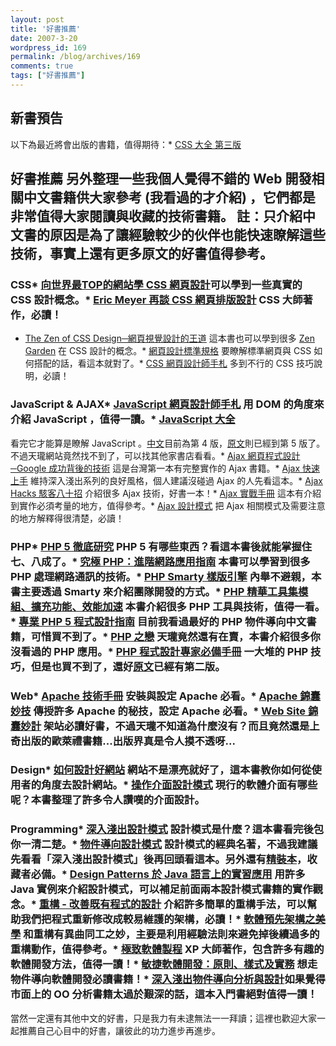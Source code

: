 ```yaml
---
layout: post
title: '好書推薦'
date: 2007-3-20
wordpress_id: 169
permalink: /blog/archives/169
comments: true
tags: ["好書推薦"]
---
```


## 新書預告</h2>
以下為最近將會出版的書籍，值得期待：* [CSS 大全 第三版](http://www.oreilly.com.tw/product2_web.php?id=a212)<h2>好書推薦
另外整理一些我個人覺得不錯的 Web 開發相關中文書籍供大家參考 (我看過的才介紹) ，它們都是非常值得大家閱讀與收藏的技術書籍。
註：只介紹中文書的原因是為了讓經驗較少的伙伴也能快速瞭解這些技術，事實上還有更多原文的好書值得參考。

<!--more-->

### CSS* [向世界最TOP的網站學 CSS 網頁設計](http://tlsj.tenlong.com.tw/WebModule/BookSearch/bookSearchViewAction.do?isbn=9575279409&amp;sid=32178)可以學到一些真實的 CSS 設計概念。* [Eric Meyer 再談 CSS 網頁排版設計](http://tlsj.tenlong.com.tw/WebModule/BookSearch/bookSearchViewAction.do?isbn=9864217828&amp;sid=27407) CSS 大師著作，必讀！
* [The Zen of CSS Design─網頁視覺設計的王道](http://tlsj.tenlong.com.tw/WebModule/BookSearch/bookSearchViewAction.do?isbn=986719912X&amp;sid=26908) 這本書也可以學到很多 [Zen Garden](http://www.csszengarden.com/) 在 CSS 設計的概念。* [ 網頁設計標準規格](http://tlsj.tenlong.com.tw/WebModule/BookSearch/bookSearchViewAction.do?isbn=9575278259&amp;sid=26381) 要瞭解標準網頁與 CSS 如何搭配的話，看這本就對了。* [CSS 網頁設計師手札](http://tlsj.tenlong.com.tw/WebModule/BookSearch/bookSearchViewAction.do?isbn=9867529758&amp;sid=24438) 多到不行的 CSS 技巧說明，必讀！
### JavaScript &amp; AJAX* [JavaScript 網頁設計師手札](http://tlsj.tenlong.com.tw/WebModule/BookSearch/bookSearchViewAction.do?isbn=9867199855&amp;sid=32845) 用 DOM 的角度來介紹 JavaScript ，值得一讀。* [JavaScript 大全](http://www.oreilly.com.tw/product_web.php?id=a124)
看完它才能算是瞭解 JavaScript 。[中文](http://www.oreilly.com.tw/product_web.php?id=a124)目前為第 4 版，[原文](http://tlsj.tenlong.com.tw/WebModule/BookSearch/bookSearchViewAction.do?isbn=0596101996&amp;sid=32500)則已經到第 5 版了。不過天瓏網站竟然找不到了，可以找其他家書店看看。* [Ajax 網頁程式設計─Google 成功背後的技術](http://tlsj.tenlong.com.tw/WebModule/BookSearch/bookSearchViewAction.do?isbn=9574423522&amp;sid=30354) 這是台灣第一本有完整實作的 Ajax 書籍。* [Ajax 快速上手](http://tlsj.tenlong.com.tw/WebModule/BookSearch/bookSearchViewAction.do?isbn=9867794869&amp;sid=31332) 維持深入淺出系列的良好風格，個人建議沒碰過 Ajax 的人先看這本。* [Ajax Hacks 駭客八十招](http://tlsj.tenlong.com.tw/WebModule/BookSearch/bookSearchViewAction.do?isbn=9867794842&amp;sid=31446) 介紹很多 Ajax 技術，好書一本！* [Ajax 實戰手冊](http://tlsj.tenlong.com.tw/WebModule/BookSearch/bookSearchViewAction.do?isbn=9789861810362&amp;sid=31801) 這本有介紹到實作必須考量的地方，值得參考。* [Ajax 設計模式](http://tlsj.tenlong.com.tw/WebModule/BookSearch/bookSearchViewAction.do?isbn=986779494X&amp;sid=34207) 把 Ajax 相關模式及需要注意的地方解釋得很清楚，必讀！
### PHP* [PHP 5 徹底研究](http://tlsj.tenlong.com.tw/WebModule/BookSearch/bookSearchViewAction.do?isbn=9575279530&amp;sid=32684) PHP 5 有哪些東西？看這本書後就能掌握住七、八成了。* [究極 PHP：進階網路應用指南](http://tlsj.tenlong.com.tw/WebModule/BookSearch/bookSearchViewAction.do?isbn=9867198417&amp;sid=30123) 本書可以學習到很多 PHP 處理網路通訊的技術。* [PHP Smarty 樣版引擎](http://tlsj.tenlong.com.tw/WebModule/BookSearch/bookSearchViewAction.do?isbn=9574423131&amp;sid=28289)  內舉不避親，本書主要透過 Smarty 來介紹團隊開發的方式。* [PHP 精華工具集模組、擴充功能、效能加速](http://tlsj.tenlong.com.tw/WebModule/BookSearch/bookSearchViewAction.do?isbn=9864218204&amp;sid=27385) 本書介紹很多 PHP 工具與技術，值得一看。* [專業 PHP 5 程式設計指南](http://tlsj.tenlong.com.tw/WebModule/BookSearch/bookSearchViewAction.do?isbn=9867529677&amp;sid=23815)  目前我看過最好的 PHP 物件導向中文書籍，可惜買不到了。* [PHP 之戀](http://tlsj.tenlong.com.tw/WebModule/BookSearch/bookSearchViewAction.do?isbn=9867944704&amp;sid=15967) 天瓏竟然還有在賣，本書介紹很多你沒看過的 PHP 應用。* [PHP 程式設計專家必備手冊](http://tlsj.tenlong.com.tw/WebModule/BookSearch/bookSearchViewAction.do?isbn=9867910672&amp;sid=13233) 一大堆的 PHP 技巧，但是也買不到了，還好[原文](http://tlsj.tenlong.com.tw/WebModule/BookSearch/bookSearchViewAction.do?isbn=0672323257&amp;sid=12096)已經有第二版。
### Web* [Apache 技術手冊](http://tlsj.tenlong.com.tw/WebModule/BookSearch/bookSearchViewAction.do?isbn=9867794176&amp;sid=17711) 安裝與設定 Apache 必看。* [Apache 錦囊妙技](http://tlsj.tenlong.com.tw/WebModule/BookSearch/bookSearchViewAction.do?isbn=9867794311&amp;sid=21291) 傳授許多 Apache 的秘技，設定 Apache 必看。* [Web Site 錦囊妙計](http://www.books.com.tw/exep/prod/booksfile.php?item=0010336375) 架站必讀好書，不過天瓏不知道為什麼沒有？而且竟然還是上奇出版的歐萊禮書籍...出版界真是令人摸不透呀...
### Design* [如何設計好網站](http://tlsj.tenlong.com.tw/WebModule/BookSearch/bookSearchViewAction.do?isbn=9867199499&amp;sid=29566) 網站不是漂亮就好了，這本書教你如何從使用者的角度去設計網站。* [操作介面設計模式](http://tlsj.tenlong.com.tw/WebModule/BookSearch/bookSearchViewAction.do?isbn=986779480X&amp;sid=30859) 現行的軟體介面有哪些呢？本書整理了許多令人讚嘆的介面設計。

### Programming* [深入淺出設計模式](http://tlsj.tenlong.com.tw/WebModule/BookSearch/bookSearchViewAction.do?isbn=9867794524&amp;sid=32306) 設計模式是什麼？這本書看完後包你一清二楚。* [物件導向設計模式](http://tlsj.tenlong.com.tw/WebModule/BookSearch/bookSearchViewAction.do?isbn=9572054023&amp;sid=8021) 設計模式的經典名著，不過我建議先看看「深入淺出設計模式」後再回頭看這本。另外還有[精裝本](http://tlsj.tenlong.com.tw/WebModule/BookSearch/bookSearchViewAction.do?isbn=9572054112&amp;sid=10828)，收藏者必備。* [Design Patterns 於 Java 語言上的實習應用](http://tlsj.tenlong.com.tw/WebModule/BookSearch/bookSearchViewAction.do?isbn=9575278356&amp;sid=26836) 用許多 Java 實例來介紹設計模式，可以補足前面兩本設計模式書籍的實作觀念。* [重構 - 改善既有程式的設計](http://tlsj.tenlong.com.tw/WebModule/BookSearch/bookSearchViewAction.do?isbn=9867594061&amp;sid=17667) 介紹許多簡單的重構手法，可以幫助我們把程式重新修改成較易維護的架構，必讀！* [軟體預先架構之美學](http://tlsj.tenlong.com.tw/WebModule/BookSearch/bookSearchViewAction.do?isbn=9867794702&amp;sid=29190) 和重構有異曲同工之妙，主要是利用經驗法則來避免掉後續過多的重構動作，值得參考。* [極致軟體製程](http://tlsj.tenlong.com.tw/WebModule/BookSearch/bookSearchViewAction.do?isbn=9867910311&amp;sid=12245) XP 大師著作，包含許多有趣的軟體開發方法，值得一讀！* [敏捷軟體開發：原則、樣式及實務](http://tlsj.tenlong.com.tw/WebModule/BookSearch/bookSearchViewAction.do?isbn=9861541489&amp;sid=26120) 想走物件導向軟體開發必讀書籍！* [深入淺出物件導向分析與設計](http://www.oreilly.com.tw/product2_java.php?id=a210)如果覺得市面上的 OO 分析書籍太過於艱深的話，這本入門書絕對值得一讀！
當然一定還有其他中文的好書，只是我力有未逮無法一一拜讀；這裡也歡迎大家一起推薦自己心目中的好書，讓彼此的功力進步再進步。
